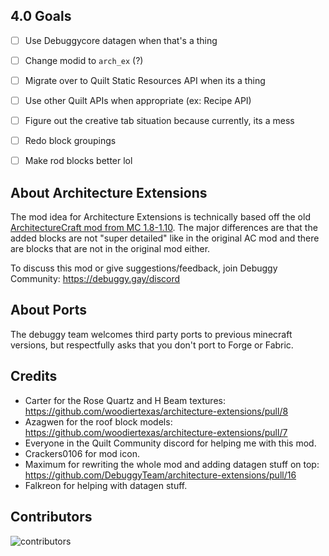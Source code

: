## 4.0 Goals
- [ ] Use Debuggycore datagen when that's a thing
- [ ] Change modid to `arch_ex` (?)
- [ ] Migrate over to Quilt Static Resources API when its a thing
- [ ] Use other Quilt APIs when appropriate (ex: Recipe API)
- [ ] Figure out the creative tab situation because currently, its a mess
- [ ] Redo block groupings
- [ ] Make rod blocks better lol


## About Architecture Extensions
The mod idea for Architecture Extensions is technically based off the old [ArchitectureCraft mod from MC 1.8-1.10](https://www.curseforge.com/minecraft/mc-mods/architecturecraft). The major differences are that the added blocks are not "super detailed" like in the original AC mod and there are blocks that are not in the original mod either.

To discuss this mod or give suggestions/feedback, join Debuggy Community: https://debuggy.gay/discord

## About Ports
The debuggy team welcomes third party ports to previous minecraft versions, but respectfully asks that you don't port to Forge or Fabric.

## Credits
- Carter for the Rose Quartz and H Beam textures: https://github.com/woodiertexas/architecture-extensions/pull/8
- Azagwen for the roof block models: https://github.com/woodiertexas/architecture-extensions/pull/7
- Everyone in the Quilt Community discord for helping me with this mod.
- Crackers0106 for mod icon.
- Maximum for rewriting the whole mod and adding datagen stuff on top: https://github.com/DebuggyTeam/architecture-extensions/pull/16
- Falkreon for helping with datagen stuff.

## Contributors
![contributors](https://contrib.rocks/image?repo=debuggyteam/architecture-extensions)
